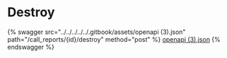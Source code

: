 # Destroy

{% swagger src="../../../../../.gitbook/assets/openapi (3).json" path="/call_reports/{id}/destroy" method="post" %}
[openapi (3).json](<../../../../../.gitbook/assets/openapi (3).json>)
{% endswagger %}
